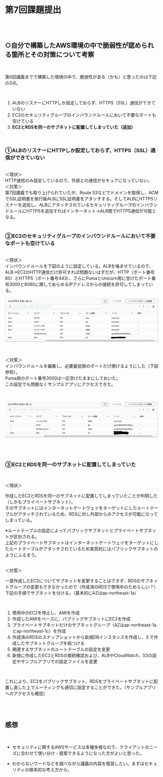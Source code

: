 # 第7回課題提出

<br>
<br>

## ○自分で構築したAWS環境の中で脆弱性が認められる箇所とその対策について考察

<br>

第6回講義までで構築した環境の中で、脆弱性がある（かも）と思ったのは下記の3点。

<br>

1. ALBのリスナーにHTTPしか設定しておらず、HTTPS（SSL）通信ができていない
2. EC2のセキュリティグループのインバウンドルールにおいて不要なポートも空けている
3. **EC2とRDSを同一のサブネットに配置してしまっていた（追加）**

<br>

### **①ALBのリスナーにHTTPしか設定しておらず、HTTPS（SSL）通信ができていない**

<br>
＜現状＞
<br>
HTTP通信のみ設定しているので、外部との通信がセキュアになっていない。

<br>
＜対策＞
<br>
第7回講義でも取り上げられていたが、Route 53などでドメインを取得し、ACMでSSL証明書を発行後ALBにSSL証明書をアタッチする。そしてALBにHTTPSリスナーを追加し、ALBにアタッチされているセキュリティグループのインバウンドルールにHTTPSを追加すればインターネット→ALB間でHTTPS通信が可能となる。

<br>
<br>

### **②EC2のセキュリティグループのインバウンドルールにおいて不要なポートも空けている**

<br>
＜現状＞
<br>
インバウンドルールを下図のように設定している。ALBを噛ませているので、ALB→EC2のHTTP通信だけ許可すれば問題ないはずだが、HTTP（ポート番号80）とHTTPS（ポート番号443）、さらにPumaとUnicorn用に空けたポート番号3000と8080に関してあらゆるIPアドレスからの接続を許可してしまっている。

<br>

![](images/07/inbound.png)

<br>

＜対策＞
<br>
インバウンドルールを編集し、必要最低限のポートだけ開けるようにした（下図参照）。
<br>
Puma用のポート番号3000は一応空けたままにしておいた。
<br>
この設定でも問題なくサンプルアプリにアクセスできた。

<br>

![](images/07/fixed_inbound.png)

<br>
<br>

### **③EC2とRDSを同一のサブネットに配置してしまっていた**

<br>

＜現状＞

作成したEC2とRDSを同一のサブネットに配置してしまっていたことが判明した（しかもプライベートサブネット）。
<br>
そのサブネットにはインターネットゲートウェイをターゲットにしたルートテーブルがアタッチされているため、RDSに対し外部からのアクセスが可能になってしまっている。
<br>

※ルートテーブルの設定によってパブリックサブネットとプライベートサブネットが区別される。
<br>
上記のプライベートサブネットはインターネットゲートウェイをターゲットにしたルートテーブルがアタッチされているため実質的にはパブリックサブネットのようにふるまう。

<br>
＜対策＞

一度作成したEC2についてサブネットを変更することはできず、RDSのサブネットグループの変更もできなかったので（作成済のRDSで使用中のためらしい？）下記の手順でサブネットを分ける。（基本的にAZはap-northeast-1a）

<br>

1. 使用中のEC2を停止し、AMIを作成
2. 作成したAMIをベースに、パブリックサブネットにEC2を作成
3. プライベートサブネットだけのサブネットグループ（AZはap-northeast-1aとap-northeast-1c）を作成
4. 作成済のRDSのスナップショットから新規DBインスタンスを作成し、3.で作成したサブネットグループを紐つける
5. 関連するサブネットのルートテーブルの設定を変更
6. 新規に作成したEC2とRDSの接続確認および、ALBやCloudWatch、S3の設定やサンプルアプリでの設定ファイルを変更


<br>

これにより、EC2をパブリックサブネット、RDSをプライベートサブネットに配置し直した上でルーティングも適切に設定することができた。（サンプルアプリへのアクセスも確認）

<br>
<br>



## 感想

<br>

* セキュリティに関するAWSサービスは多種多様なので、クライアントのニーズに合わせて使い分け・提案できるようになった方がよいと思った。

* わからないワードなどを調べながら講義の内容を復習したい。まずはセキュリティの根本的な考え方から。

<br>